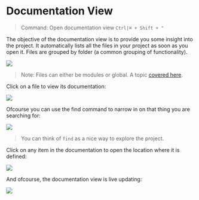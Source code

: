 # Documentation View

> Command: Open documentation view `Ctrl|⌘ + Shift + "`

The objective of the documentation view is to provide you some insight into the project. It automatically lists all the files in your project as soon as you open it. Files are grouped by folder (a common grouping of functionality).

![](https://raw.githubusercontent.com/alm-tools/alm-tools.github.io/master/screens/documentationView/root.png)

> Note: Files can either be modules or global. A topic [covered here](https://basarat.gitbooks.io/typescript/content/docs/project/modules.html).

Click on a file to view its documentation:

![](https://raw.githubusercontent.com/alm-tools/alm-tools.github.io/master/screens/documentationView/moduleDocumentation.png)


Ofcourse you can use the find command to narrow in on that thing you are searching for:

![](https://raw.githubusercontent.com/alm-tools/alm-tools.github.io/master/screens/documentationView/find.png)

> You can think of `find` as a nice way to explore the project.

Click on any item in the documentation to open the location where it is defined:

![](https://raw.githubusercontent.com/alm-tools/alm-tools.github.io/master/screens/documentationView/clickToOpen.png)

And ofcourse, the documentation view is live updating:

![](https://raw.githubusercontent.com/alm-tools/alm-tools.github.io/master/screens/documentationView/live.gif)
